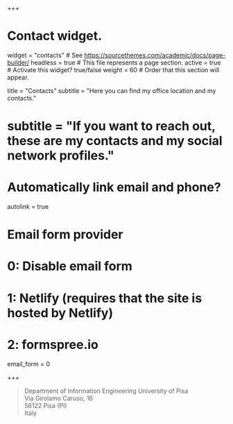 +++
# Contact widget.
widget = "contacts"  # See https://sourcethemes.com/academic/docs/page-builder/
headless = true  # This file represents a page section.
active = true  # Activate this widget? true/false
weight = 60  # Order that this section will appear.

title = "Contacts"
subtitle = "Here you can find my office location and my contacts."
# subtitle = "If you want to reach out, these are my contacts and my social network profiles."

# Automatically link email and phone?
autolink = true

# Email form provider
#   0: Disable email form
#   1: Netlify (requires that the site is hosted by Netlify)
#   2: formspree.io
email_form = 0

+++

> Department of Information Engineering
  University of Pisa  
  Via Girolamo Caruso, 16  
  56122 Pisa (PI)  
  Italy
